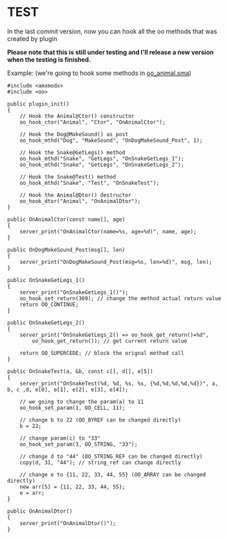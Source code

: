# TEST
In the last commit version, now you can hook all the oo methods that was created by plugin

**Please note that this is still under testing and I'll release a new version when the testing is finished.**

Example: (we're going to hook some methods in [oo_animal.sma](https://github.com/hollacs/oo_amxx/blob/no-std/scripting/oo_animal.sma))
```sourcepawn
#include <amxmodx>
#include <oo>

public plugin_init()
{
    // Hook the Animal@Ctor() constructor
    oo_hook_ctor("Animal", "Ctor", "OnAnimalCtor");

    // Hook the Dog@MakeSound() as post
    oo_hook_mthd("Dog", "MakeSound", "OnDogMakeSound_Post", 1);

    // Hook the Snake@GetLegs() method
	oo_hook_mthd("Snake", "GetLegs", "OnSnakeGetLegs_1");
	oo_hook_mthd("Snake", "GetLegs", "OnSnakeGetLegs_2");

    // Hook the Snake@Test() method
    oo_hook_mthd("Snake", "Test", "OnSnakeTest");

    // Hook the Animal@Dtor() destructor
    oo_hook_dtor("Animal", "OnAnimalDtor");
}

public OnAnimalCtor(const name[], age)
{
	server_print("OnAnimalCtor(name=%s, age=%d)", name, age);
}

public OnDogMakeSound_Post(msg[], len)
{
	server_print("OnDogMakeSound_Post(msg=%s, len=%d)", msg, len);
}

public OnSnakeGetLegs_1()
{
	server_print("OnSnakeGetLegs_1()");
	oo_hook_set_return(369); // change the method actual return value
	return OO_CONTINUE;
}

public OnSnakeGetLegs_2()
{
	server_print("OnSnakeGetLegs_2() => oo_hook_get_return()=%d", 
		oo_hook_get_return()); // get current return value

	return OO_SUPERCEDE; // block the orignal method call
}

public OnSnakeTest(a, &b, const c[], d[], e[5])
{
	server_print("OnSnakeTest(%d, %d, %s, %s, {%d,%d,%d,%d,%d})", a, b, c ,d, e[0], e[1], e[2], e[3], e[4]);

    // we going to change the param(a) to 11
	oo_hook_set_param(1, OO_CELL, 11);

    // change b to 22 (OO_BYREF can be changed directly)
	b = 22;

    // change param(c) to "33"
	oo_hook_set_param(3, OO_STRING, "33");

    // change d to "44" (OO_STRING_REF can be changed directly)
	copy(d, 31, "44"); // string_ref can change directly

    // change e to {11, 22, 33, 44, 55} (OO_ARRAY can be changed directly)
	new arr[5] = {11, 22, 33, 44, 55};
	e = arr;
}

public OnAnimalDtor()
{
	server_print("OnAnimalDtor()");
}

```